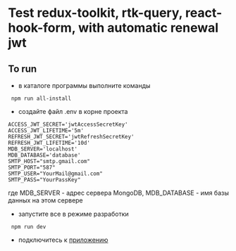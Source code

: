 # Test redux-toolkit, rtk-query, react-hook-form, with automatic renewal jwt

## To run

- в каталоге программы выполните команды
```
 npm run all-install
```
- создайте файл .env в корне проекта
```
ACCESS_JWT_SECRET='jwtAccessSecretKey'
ACCESS_JWT_LIFETIME='5m'
REFRESH_JWT_SECRET='jwtRefreshSecretKey'
REFRESH_JWT_LIFETIME='10d'
MDB_SERVER='localhost'
MDB_DATABASE='database'
SMTP_HOST="smtp.gmail.com"
SMTP_PORT="587"
SMTP_USER="YourMail@gmail.com"
SMTP_PASS="YourPassKey"
```
где MDB_SERVER   - адрес сервера MongoDB, 
    MDB_DATABASE - имя базы данных на этом сервере

- запустите все в режиме разработки
```
 npm run dev
```
- подключитесь к [приложению](http://localhost:3000)
